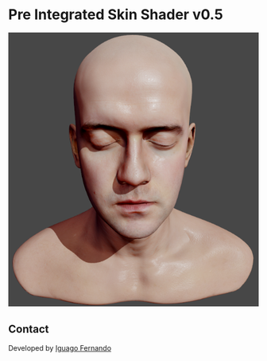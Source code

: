 # Pre Integrated Skin Shader v0.5

<img src="/01.png?raw=true" width="600"/>

## Contact

Developed by [Iguago Fernando](https://iguagofernando.wordpress.com/)